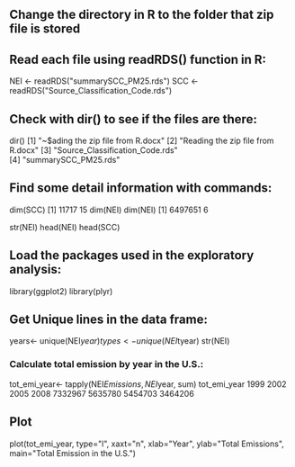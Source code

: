 
## Change the directory in R to the folder that zip file is stored
## Read each file using readRDS() function in R:
NEI <- readRDS("summarySCC_PM25.rds")
SCC <- readRDS("Source_Classification_Code.rds")

## Check with dir() to see if the files are there: 
dir()
[1] "~$ading the zip file from R.docx"
[2] "Reading the zip file from R.docx"
[3] "Source_Classification_Code.rds"  
[4] "summarySCC_PM25.rds"             

## Find some detail information with commands:
dim(SCC)
[1] 11717    15
dim(NEI)
dim(NEI)
[1] 6497651       6

str(NEI)
head(NEI)
head(SCC)

## Load the packages used in the exploratory analysis:
library(ggplot2)
library(plyr)

## Get Unique lines in the data frame:
years<- unique(NEI$year)
types<- unique (NEI$tyear)
str(NEI)

### Calculate total emission by year in the U.S.:
tot_emi_year<- tapply(NEI$Emissions, NEI$year, sum)
tot_emi_year
1999    2002    2005    2008 
7332967 5635780 5454703 3464206 

## Plot 
plot(tot_emi_year, type="l", xaxt="n", xlab="Year", ylab="Total Emissions", main="Total Emission in the U.S.")
